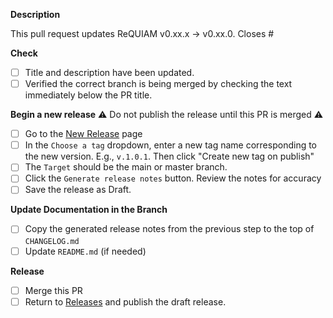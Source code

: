 <!-- Create a new Release issue before using this template -->

**Description**
<!-- Do not push the release tag until this PR is merged -->
This pull request updates ReQUIAM v0.xx.x -> v0.xx.0. Closes #<insert associated issue number>

<!-- You may create the pull request after editing the Title and Description above. -->
<!-- The remaining steps can be completed after PR creation -->
  
**Check**
- [ ] Title and description have been updated.
- [ ] Verified the correct branch is being merged by checking the text immediately below the PR title.

**Begin a new release**
:warning: Do not publish the release until this PR is merged :warning:
- [ ] Go to the [New Release](../releases/new) page
- [ ] In the `Choose a tag` dropdown, enter a new tag name corresponding to the new version. E.g., `v.1.0.1`. Then click "Create new tag on publish"
- [ ] The `Target` should be the main or master branch.
- [ ] Click the `Generate release notes` button. Review the notes for accuracy
- [ ] Save the release as Draft.

**Update Documentation in the Branch**
- [ ] Copy the generated release notes from the previous step to the top of `CHANGELOG.md`
- [ ] Update `README.md` (if needed)

**Release**
- [ ] Merge this PR
- [ ] Return to [Releases](../releases) and publish the draft release.
